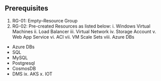 ## Prerequisites

1. RG-01: Empty–Resource Group
2. RG-02: Pre-created Resources as listed below:
i. Windows Virtual Machines 
ii. Load Balancer 
iii. Virtual Network 
iv. Storage Account
v. Web App Service 
vi. ACI
vii. VM Scale Sets
viii. Azure DBs
* Azure DBs 
* SQL 
* MySQL 
* Postgresql 
* CosmosDB 
* DMS 
ix.	AKS
x.	IOT
